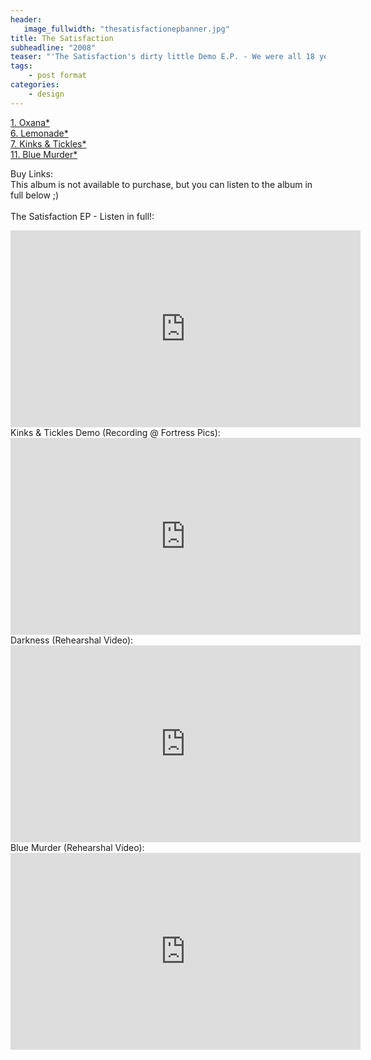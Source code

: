 ```yaml
---
header:
   image_fullwidth: "thesatisfactionepbanner.jpg"
title: The Satisfaction
subheadline: "2008"
teaser: "'The Satisfaction's dirty little Demo E.P. - We were all 18 years old, recording in our back room, no idea what we were doing. Listening back to this E.P., it's not too bad! I know it gained us a fan, who we cherished - we would never find a second! :D'"
tags:
    - post format
categories:
    - design 
---
```

<!--more-->
 <a href="https://youtu.be/Mkpo5tnKkok">1. Oxana*</a><br>
  <a href="https://youtu.be/WSEHDA9i908">6. Lemonade*</a><br>
  <a href="https://youtu.be/x5LghONf27s">7. Kinks & Tickles*</a><br>
  <a href="https://youtu.be/Zzyx5YHkYEQ">11. Blue Murder*</a><br>

Buy Links:<br>
This album is not available to purchase, but you can listen to the album in full below ;)<br>
<br>
The Satisfaction EP - Listen in full!:<br>
  <iframe width="560" height="315" src="https://www.youtube.com/embed/WzGmy7rr8iU" frameborder="0" allowfullscreen></iframe><br>
Kinks & Tickles Demo (Recording @ Fortress Pics):<br>
  <iframe width="560" height="315" src="https://www.youtube.com/embed/lDR38hQd1J4" frameborder="0" allowfullscreen></iframe><br>
 Darkness (Rehearshal Video):<br>
  <iframe width="560" height="315" src="https://www.youtube.com/embed/1dDFtZtcXaY" frameborder="0" allowfullscreen></iframe><br>
 Blue Murder (Rehearshal Video):<br>
  <iframe width="560" height="315" src="https://www.youtube.com/embed/4_uAGa85Bjw" frameborder="0" allowfullscreen></iframe><br>
